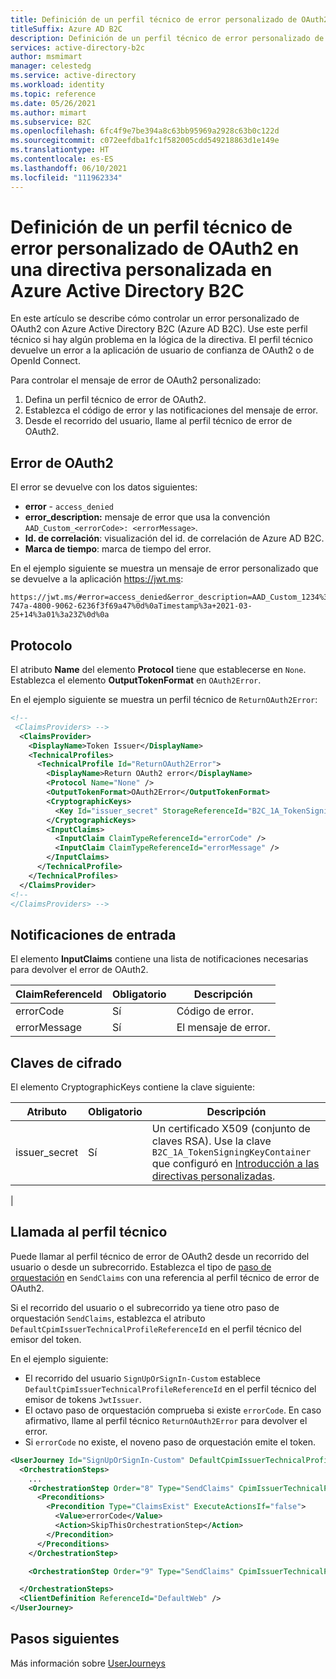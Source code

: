 ```yaml
---
title: Definición de un perfil técnico de error personalizado de OAuth2 en una directiva personalizada
titleSuffix: Azure AD B2C
description: Definición de un perfil técnico de error personalizado de OAuth2 en una directiva personalizada en Azure Active Directory B2C.
services: active-directory-b2c
author: msmimart
manager: celestedg
ms.service: active-directory
ms.workload: identity
ms.topic: reference
ms.date: 05/26/2021
ms.author: mimart
ms.subservice: B2C
ms.openlocfilehash: 6fc4f9e7be394a8c63bb95969a2928c63b0c122d
ms.sourcegitcommit: c072eefdba1fc1f582005cdd549218863d1e149e
ms.translationtype: HT
ms.contentlocale: es-ES
ms.lasthandoff: 06/10/2021
ms.locfileid: "111962334"
---
```

# <a name="define-an-oauth2-custom-error-technical-profile-in-an-azure-active-directory-b2c-custom-policy"></a>Definición de un perfil técnico de error personalizado de OAuth2 en una directiva personalizada en Azure Active Directory B2C

En este artículo se describe cómo controlar un error personalizado de OAuth2 con Azure Active Directory B2C (Azure AD B2C). Use este perfil técnico si hay algún problema en la lógica de la directiva. El perfil técnico devuelve un error a la aplicación de usuario de confianza de OAuth2 o de OpenId Connect.

Para controlar el mensaje de error de OAuth2 personalizado:

1. Defina un perfil técnico de error de OAuth2.
1. Establezca el código de error y las notificaciones del mensaje de error.
1. Desde el recorrido del usuario, llame al perfil técnico de error de OAuth2.

## <a name="oauth2-error"></a>Error de OAuth2

El error se devuelve con los datos siguientes:

- **error** - `access_denied`
- **error_description:** mensaje de error que usa la convención `AAD_Custom_<errorCode>: <errorMessage>`.
- **Id. de correlación**: visualización del id. de correlación de Azure AD B2C.
- **Marca de tiempo**: marca de tiempo del error.

En el ejemplo siguiente se muestra un mensaje de error personalizado que se devuelve a la aplicación https://jwt.ms:

```http
https://jwt.ms/#error=access_denied&error_description=AAD_Custom_1234%3a+My+custom+error+message%0d%0aCorrelation+ID%3a+233bf9bd-747a-4800-9062-6236f3f69a47%0d%0aTimestamp%3a+2021-03-25+14%3a01%3a23Z%0d%0a
```
  
## <a name="protocol"></a>Protocolo

El atributo **Name** del elemento **Protocol** tiene que establecerse en `None`. Establezca el elemento **OutputTokenFormat** en `OAuth2Error`.

En el ejemplo siguiente se muestra un perfil técnico de `ReturnOAuth2Error`:

```xml
<!--
 <ClaimsProviders> -->
  <ClaimsProvider>
    <DisplayName>Token Issuer</DisplayName>
    <TechnicalProfiles>
      <TechnicalProfile Id="ReturnOAuth2Error">
        <DisplayName>Return OAuth2 error</DisplayName>
        <Protocol Name="None" />
        <OutputTokenFormat>OAuth2Error</OutputTokenFormat>
        <CryptographicKeys>
          <Key Id="issuer_secret" StorageReferenceId="B2C_1A_TokenSigningKeyContainer" />
        </CryptographicKeys>
        <InputClaims>
          <InputClaim ClaimTypeReferenceId="errorCode" />
          <InputClaim ClaimTypeReferenceId="errorMessage" />
        </InputClaims>
      </TechnicalProfile>
    </TechnicalProfiles>
  </ClaimsProvider>
<!--
</ClaimsProviders> -->
```

## <a name="input-claims"></a>Notificaciones de entrada

El elemento **InputClaims** contiene una lista de notificaciones necesarias para devolver el error de OAuth2. 

| ClaimReferenceId | Obligatorio | Descripción |
| --------- | -------- | ----------- |
| errorCode | Sí | Código de error. | 
| errorMessage | Sí | El mensaje de error. |

## <a name="cryptographic-keys"></a>Claves de cifrado

El elemento CryptographicKeys contiene la clave siguiente:

| Atributo | Obligatorio | Descripción |
| --------- | -------- | ----------- |
| issuer_secret | Sí  | Un certificado X509 (conjunto de claves RSA). Use la clave `B2C_1A_TokenSigningKeyContainer` que configuró en [Introducción a las directivas personalizadas](./tutorial-create-user-flows.md?pivots=b2c-custom-policy).|
|

## <a name="invoke-the-technical-profile"></a>Llamada al perfil técnico

Puede llamar al perfil técnico de error de OAuth2 desde un recorrido del usuario o desde un subrecorrido. Establezca el tipo de [paso de orquestación](userjourneys.md#orchestrationsteps) en `SendClaims` con una referencia al perfil técnico de error de OAuth2.

Si el recorrido del usuario o el subrecorrido ya tiene otro paso de orquestación `SendClaims`, establezca el atributo `DefaultCpimIssuerTechnicalProfileReferenceId` en el perfil técnico del emisor del token.

En el ejemplo siguiente:

-  El recorrido del usuario `SignUpOrSignIn-Custom` establece `DefaultCpimIssuerTechnicalProfileReferenceId` en el perfil técnico del emisor de tokens `JwtIssuer`. 
- El octavo paso de orquestación comprueba si existe `errorCode`. En caso afirmativo, llame al perfil técnico `ReturnOAuth2Error` para devolver el error.
- Si `errorCode` no existe, el noveno paso de orquestación emite el token.

```xml
<UserJourney Id="SignUpOrSignIn-Custom" DefaultCpimIssuerTechnicalProfileReferenceId="JwtIssuer">
  <OrchestrationSteps>
    ...
    <OrchestrationStep Order="8" Type="SendClaims" CpimIssuerTechnicalProfileReferenceId="ReturnOAuth2Error">
      <Preconditions>
        <Precondition Type="ClaimsExist" ExecuteActionsIf="false">
          <Value>errorCode</Value>
          <Action>SkipThisOrchestrationStep</Action>
        </Precondition>
      </Preconditions>
    </OrchestrationStep>

    <OrchestrationStep Order="9" Type="SendClaims" CpimIssuerTechnicalProfileReferenceId="JwtIssuer" />

  </OrchestrationSteps>
  <ClientDefinition ReferenceId="DefaultWeb" />
</UserJourney>
```

## <a name="next-steps"></a>Pasos siguientes

Más información sobre [UserJourneys](userjourneys.md)